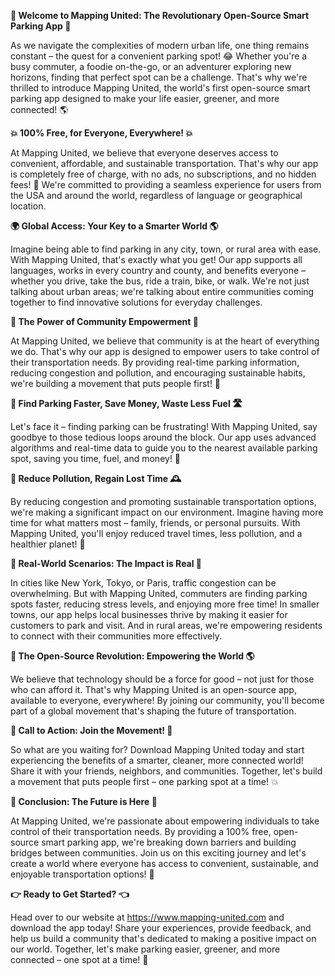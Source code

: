 **🚨 Welcome to Mapping United: The Revolutionary Open-Source Smart Parking App 🚨**

As we navigate the complexities of modern urban life, one thing remains constant – the quest for a convenient parking spot! 😂 Whether you're a busy commuter, a foodie on-the-go, or an adventurer exploring new horizons, finding that perfect spot can be a challenge. That's why we're thrilled to introduce Mapping United, the world's first open-source smart parking app designed to make your life easier, greener, and more connected! 🌎

**💥 100% Free, for Everyone, Everywhere! 💥**

At Mapping United, we believe that everyone deserves access to convenient, affordable, and sustainable transportation. That's why our app is completely free of charge, with no ads, no subscriptions, and no hidden fees! 💸 We're committed to providing a seamless experience for users from the USA and around the world, regardless of language or geographical location.

**🌍 Global Access: Your Key to a Smarter World 🌎**

Imagine being able to find parking in any city, town, or rural area with ease. With Mapping United, that's exactly what you get! Our app supports all languages, works in every country and county, and benefits everyone – whether you drive, take the bus, ride a train, bike, or walk. We're not just talking about urban areas; we're talking about entire communities coming together to find innovative solutions for everyday challenges.

**💪 The Power of Community Empowerment 💪**

At Mapping United, we believe that community is at the heart of everything we do. That's why our app is designed to empower users to take control of their transportation needs. By providing real-time parking information, reducing congestion and pollution, and encouraging sustainable habits, we're building a movement that puts people first! 👥

**🚗 Find Parking Faster, Save Money, Waste Less Fuel 🛣️**

Let's face it – finding parking can be frustrating! With Mapping United, say goodbye to those tedious loops around the block. Our app uses advanced algorithms and real-time data to guide you to the nearest available parking spot, saving you time, fuel, and money! 💸

**🌟 Reduce Pollution, Regain Lost Time 🕰️**

By reducing congestion and promoting sustainable transportation options, we're making a significant impact on our environment. Imagine having more time for what matters most – family, friends, or personal pursuits. With Mapping United, you'll enjoy reduced travel times, less pollution, and a healthier planet! 🌿

**👀 Real-World Scenarios: The Impact is Real 👣**

In cities like New York, Tokyo, or Paris, traffic congestion can be overwhelming. But with Mapping United, commuters are finding parking spots faster, reducing stress levels, and enjoying more free time! In smaller towns, our app helps local businesses thrive by making it easier for customers to park and visit. And in rural areas, we're empowering residents to connect with their communities more effectively.

**🌟 The Open-Source Revolution: Empowering the World 🌎**

We believe that technology should be a force for good – not just for those who can afford it. That's why Mapping United is an open-source app, available to everyone, everywhere! By joining our community, you'll become part of a global movement that's shaping the future of transportation.

**📲 Call to Action: Join the Movement! 🌟**

So what are you waiting for? Download Mapping United today and start experiencing the benefits of a smarter, cleaner, more connected world! Share it with your friends, neighbors, and communities. Together, let's build a movement that puts people first – one parking spot at a time! 💥

**🎉 Conclusion: The Future is Here 🌟**

At Mapping United, we're passionate about empowering individuals to take control of their transportation needs. By providing a 100% free, open-source smart parking app, we're breaking down barriers and building bridges between communities. Join us on this exciting journey and let's create a world where everyone has access to convenient, sustainable, and enjoyable transportation options! 🌈

**👉 Ready to Get Started? 👈**

Head over to our website at https://www.mapping-united.com and download the app today! Share your experiences, provide feedback, and help us build a community that's dedicated to making a positive impact on our world. Together, let's make parking easier, greener, and more connected – one spot at a time! 🌟